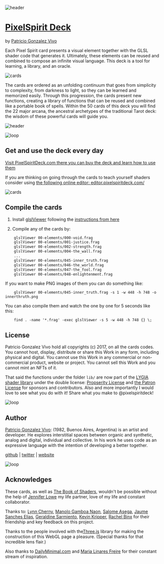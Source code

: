 ![header](imgs/header.png)

# [PixelSpirit Deck](https://pixelspiritdeck.com/)
by [Patricio Gonzalez Vivo](http://patriciogonzalezvivo.com/)

Each Pixel Spirit card presents a visual element together with the GLSL shader code that generates it. Ultimately, these elements can be reused and combined to compose an infinite visual language. This deck is a tool for learning, a library, and an oracle.

![cards](imgs/cards-00.jpg)

The cards are ordered as an unfolding continuum that goes from simplicity to complexity, from darkness to light, so they can be learned and memorized easily. Through this progression, the cards present new functions, creating a library of functions that can be reused and combined like a portable book of spells. Within the 50 cards of this deck you will find the 22 major arcana, the ancestral archetypes of the traditional Tarot deck: the wisdom of these powerful cards will guide you.

![header](imgs/library_cards.png)

![loop](imgs/loop.png)

## Get and use the deck every day

[Visit PixelSpiritDeck.com there you can buy the deck and learn how to use them](https://pixelspiritdeck.com/)

If you are thinking on going through the cards to teach yourself shaders consider using [the following online editor: editor.pixelspiritdeck.com/](http://editor.pixelspiritdeck.com/)

![cards](imgs/cards-01.jpg)

## Compile the cards

1. Install [glslViewer](http://patriciogonzalezvivo.com/2015/glslViewer/) following the [instructions from here](https://github.com/patriciogonzalezvivo/glslViewer#install)

2. Compile any of the cards by:

```bash
    glslViewer 00-elements/000-void.frag
    glslViewer 00-elements/001-justice.frag
    glslViewer 00-elements/002-strength.frag
    glslViewer 00-elements/004-the_wall.frag
    ...
    glslViewer 00-elements/045-inner_truth.frag 
    glslViewer 00-elements/046-the_world.frag
    glslViewer 00-elements/047-the_fool.frag
    glslViewer 00-elements/048-enlightenment.frag
```

If you want to make PNG images of them you can do something like:

```
    glslViewer 00-elements/045-inner_truth.frag -s 1 -w 448 -h 748 -o innerthruth.png
```

You can also compile them and watch the one by one for 5 seconds like this:

```
    find . -name '*.frag' -exec glslViewer -s 5 -w 448 -h 748 {} \;  
```

## License 

Patricio Gonzalez Vivo hold all copyrights (c) 2017, on all the cards codes. You cannot host, display, distribute or share this Work in any form, including physical and digital. You cannot use this Work in any commercial or non-commercial product, website or project. You cannot sell this Work and you cannot mint an NFTs of it.

That said the functions under the folder `lib/` are now part of the [LYGIA shader library](https://lygia.xyz) under the double license: [Propserity License](https://github.com/patriciogonzalezvivo/lygia/blob/main/LICENSE.md) and [the Patron License](https://lygia.xyz/license) for sponsors and contributors. Also and more importantly I would love to see what you do with it! Share what you make to @pixelspiritdeck!

![loop](imgs/loop.png)

## Author

[Patricio Gonzalez Vivo](http://https://twitter.com/patriciogv): (1982, Buenos Aires, Argentina) is an artist and developer. He explores interstitial spaces between organic and synthetic, analog and digital, individual and collective. In his work he uses code as an expressive language with the intention of developing a better together.

[github](https://github.com/patriciogonzalezvivo) | [twitter](http://https://twitter.com/patriciogv) | [website](http://patricio.io)

![loop](imgs/loop.png)

## Acknowledges

These cards, as well as [The Book of Shaders](http://thebookofshaders.com), wouldn't be possible without the help of [Jennifer Lowe](http://jenlowe.net) my life partner, love of my life and constant collaborator.

Thanks to: [Lynn Cherny](https://twitter.com/arnicas), [Manolo Gamboa Naon](https://twitter.com/manoloidee), [Salome Asega](https://twitter.com/suhlomay), [Jaume Sanches Elias](https://twitter.com/thespite), [Geraldine Sarmiento](https::/twitter.com/sensescape), [Kevin Kripper](https://www.facebook.com/kevin.kripper), [Rachel Binx](https://twitter.com/rachelbinx) for their friendship and key feedback on this project.

Thanks to the people involved with the[Three.js](https://threejs.org/) library for making the construction of this WebGL page a pleasure. (Special thanks for that incredible lens flair.)

Also thanks to [DailyMinimal.com](http://www.dailyminimal.com/) and [Maria Linares Freire](https://twitter.com/LinaresFreire) for their constant stream of inspiration.
